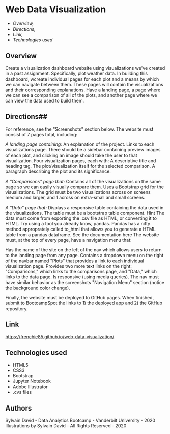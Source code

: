 # Web Data Visualization #

* *Overview,*
* *Directions,*
* *Link,*
* *Technologies used*

## Overview ##
Create a visualization dashboard website using visualizations we've created in a past assignment. Specifically, plot weather data.
In building this dashboard, wcreate individual pages for each plot and a means by which we can navigate between them. These pages will contain the visualizations and their corresponding explanations. Have a landing page, a page where we can see a comparison of all of the plots, and another page where we can view the data used to build them.

## Directions##
For reference, see the "Screenshots" section below.
The website must consist of 7 pages total, including:

*A landing page containing:*
An explanation of the project.
Links to each visualizations page. There should be a sidebar containing preview images of each plot, and clicking an image should take the user to that visualization.
Four visualization pages, each with:
A descriptive title and heading tag.
The plot/visualization itself for the selected comparison.
A paragraph describing the plot and its significance.

*A "Comparisons" page that:*
Contains all of the visualizations on the same page so we can easily visually compare them.
Uses a Bootstrap grid for the visualizations.
The grid must be two visualizations across on screens medium and larger, and 1 across on extra-small and small screens.

*A "Data" page that:*
Displays a responsive table containing the data used in the visualizations.
The table must be a bootstrap table component. Hint
The data must come from exporting the .csv file as HTML, or converting it to HTML. Try using a tool you already know, pandas. Pandas has a nifty method approprately called to_html that allows you to generate a HTML table from a pandas dataframe. See the documentation here
The website must, at the top of every page, have a navigation menu that:

Has the name of the site on the left of the nav which allows users to return to the landing page from any page.
Contains a dropdown menu on the right of the navbar named "Plots" that provides a link to each individual visualization page.
Provides two more text links on the right: "Comparisons," which links to the comparisons page, and "Data," which links to the data page.
Is responsive (using media queries). The nav must have similar behavior as the screenshots "Navigation Menu" section (notice the background color change).

Finally, the website must be deployed to GitHub pages.
When finished, submit to BootcampSpot the links to 1) the deployed app and 2) the GitHub repository.

## Link ##
https://frenchie85.github.io/web-data-visualization/

## Technologies used ##
* HTML5
* CSS3
* Bootstrap
* Jupyter Notebook
* Adobe Illustrator
* .cvs files
  
## Authors ##
Sylvain David - Data Analytics Bootcamp - Vanderbilt University - 2020
Illustrations by Sylvain David - All Rights Reserved - 2020